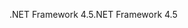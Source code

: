 <span data-ttu-id="d8c02-101">.NET Framework 4.5</span><span class="sxs-lookup"><span data-stu-id="d8c02-101">.NET Framework 4.5</span></span>